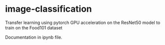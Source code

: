 # image-classification
Transfer learning using pytorch GPU acceleration on the ResNet50 model to train on the Food101 dataset

Documentation in ipynb file.
